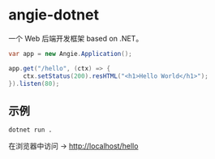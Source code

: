 # angie-dotnet

一个 Web 后端开发框架 based on .NET。

```cs
var app = new Angie.Application();

app.get("/hello", (ctx) => {
    ctx.setStatus(200).resHTML("<h1>Hello World</h1>");
}).listen(80);
```

## 示例

```shell
dotnet run .
```

在浏览器中访问 -> [http://localhost/hello](http://localhost/hello)
